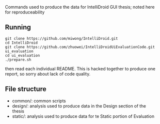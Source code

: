 Commands used to produce the data for IntelliDroid GUI thesis; noted here for reproduceability

## Running

```
git clone https://github.com/miwong/IntelliDroid.git
cd IntelliDroid
git clone https://github.com/zhuowei/IntelliDroidUiEvaluationCode.git ui_evaluation
cd ui_evaluation
./prepare.sh
```

then read each individual README. This is hacked together to produce one report, so sorry about lack of code quality.

## File structure

- common/: common scripts
- design/: analysis used to produce data in the Design section of the thesis
- static/: analysis used to produce data for te Static portion of Evaluation
